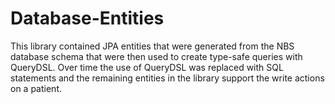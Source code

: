 # Database-Entities

This library contained JPA entities that were generated from the NBS database schema that were then used to create type-safe queries with QueryDSL. Over time the use of QueryDSL was replaced with SQL statements and the remaining entities in the library support the write actions on a patient.
